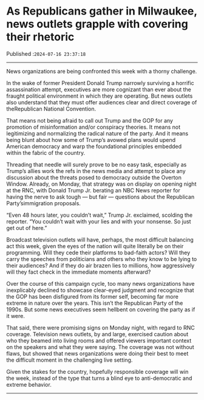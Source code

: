# As Republicans gather in Milwaukee, news outlets grapple with covering their rhetoric

Published :`2024-07-16 23:37:18`

---

News organizations are being confronted this week with a thorny challenge.

In the wake of former President Donald Trump narrowly surviving a horrific assassination attempt, executives are more cognizant than ever about the fraught political environment in which they are operating. But news outlets also understand that they must offer audiences clear and direct coverage of theRepublican National Convention.

That means not being afraid to call out Trump and the GOP for any promotion of misinformation and/or conspiracy theories. It means not legitimizing and normalizing the radical nature of the party. And it means being blunt about how some of Trump’s avowed plans would upend American democracy and warp the foundational principles embedded within the fabric of the country.

Threading that needle will surely prove to be no easy task, especially as Trump’s allies work the refs in the news media and attempt to place any discussion about the threats posed to democracy outside the Overton Window. Already, on Monday, that strategy was on display on opening night at the RNC, with Donald Trump Jr. berating an NBC News reporter for having the nerve to ask tough — but fair — questions about the Republican Party’simmigration proposals.

“Even 48 hours later, you couldn’t wait,” Trump Jr. exclaimed, scolding the reporter. “You couldn’t wait with your lies and with your nonsense. So just get out of here.”

Broadcast television outlets will have, perhaps, the most difficult balancing act this week, given the eyes of the nation will quite literally be on their programming. Will they cede their platforms to bad-faith actors? Will they carry the speeches from politicians and others who they know to be lying to their audiences? And if they do air brazen lies to millions, how aggressively will they fact check in the immediate moments afterward?

Over the course of this campaign cycle, too many news organizations have inexplicably declined to showcase clear-eyed judgment and recognize that the GOP has been disfigured from its former self, becoming far more extreme in nature over the years. This isn’t the Republican Party of the 1990s. But some news executives seem hellbent on covering the party as if it were.

That said, there were promising signs on Monday night, with regard to RNC coverage. Television news outlets, by and large, exercised caution about who they beamed into living rooms and offered viewers important context on the speakers and what they were saying. The coverage was not without flaws, but showed that news organizations were doing their best to meet the difficult moment in the challenging live setting.

Given the stakes for the country, hopefully responsible coverage will win the week, instead of the type that turns a blind eye to anti-democratic and extreme behavior.

---

